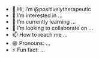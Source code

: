 - 👋 Hi, I’m @positivelytherapeutic
- 👀 I’m interested in ...
- 🌱 I’m currently learning ...
- 💞️ I’m looking to collaborate on ...
- 📫 How to reach me ...
- 😄 Pronouns: ...
- ⚡ Fun fact: ...

<!---
positivelytherapeutic/positivelytherapeutic is a ✨ special ✨ repository because its `README.md` (this file) appears on your GitHub profile.
You can click the Preview link to take a look at your changes.
--->
